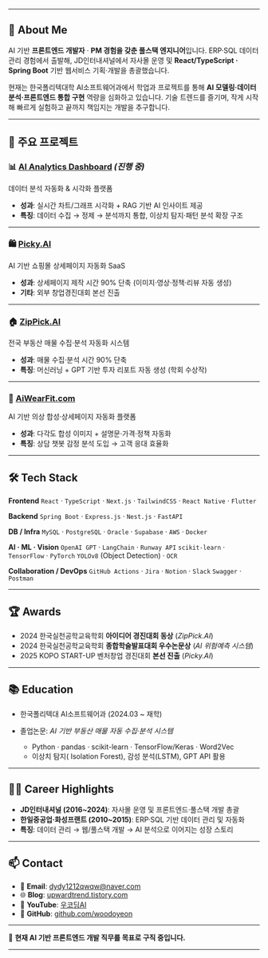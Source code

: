 

---

## 👋 About Me

AI 기반 **프론트엔드 개발자** · **PM 경험을 갖춘 풀스택 엔지니어**입니다.
ERP·SQL 데이터 관리 경험에서 출발해, JD인터내셔널에서 자사몰 운영 및
**React/TypeScript · Spring Boot** 기반 웹서비스 기획·개발을 총괄했습니다.

현재는 한국폴리텍대학 AI소프트웨어과에서 학업과 프로젝트를 통해
**AI 모델링·데이터 분석·프론트엔드 통합 구현** 역량을 심화하고 있습니다.
기술 트렌드를 즐기며, 작게 시작해 빠르게 실험하고 끝까지 책임지는 개발을 추구합니다.

---

## 📑 주요 프로젝트

### 📊 [AI Analytics Dashboard](https://github.com/woodoyeon/) *(진행 중)*

데이터 분석 자동화 & 시각화 플랫폼

* **성과**: 실시간 차트/그래프 시각화 + RAG 기반 AI 인사이트 제공
* **특징**: 데이터 수집 → 정제 → 분석까지 통합, 이상치 탐지·패턴 분석 확장 구조

---

### 🛍 [Picky.AI](https://github.com/woodoyeon/Picky.AI)

AI 기반 쇼핑몰 상세페이지 자동화 SaaS

* **성과**: 상세페이지 제작 시간 90% 단축 (이미지·영상·정책·리뷰 자동 생성)
* **기타**: 외부 창업경진대회 본선 진출

---

### 🏠 [ZipPick.AI](https://github.com/woodoyeon/ZipPick_ver2)

전국 부동산 매물 수집·분석 자동화 시스템

* **성과**: 매물 수집·분석 시간 90% 단축
* **특징**: 머신러닝 + GPT 기반 투자 리포트 자동 생성 (학회 수상작)

---

### 👕 [AiWearFit.com](https://github.com/woodoyeon/AiwearFit.com)

AI 기반 의상 합성·상세페이지 자동화 플랫폼

* **성과**: 다각도 합성 이미지 + 설명문·가격·정책 자동화
* **특징**: 상담 챗봇 감정 분석 도입 → 고객 응대 효율화

---

## 🛠 Tech Stack

**Frontend**
`React` · `TypeScript` · `Next.js` · `TailwindCSS` · `React Native` · `Flutter`

**Backend**
`Spring Boot` · `Express.js` · `Nest.js` · `FastAPI`

**DB / Infra**
`MySQL` · `PostgreSQL` · `Oracle` · `Supabase` · `AWS` · `Docker`

**AI · ML · Vision**
`OpenAI GPT` · `LangChain` · `Runway API`
`scikit-learn` · `TensorFlow` · `PyTorch`
`YOLOv8` (Object Detection) · `OCR`

**Collaboration / DevOps**
`GitHub Actions` · `Jira` · `Notion` · `Slack`
`Swagger` · `Postman`

---

## 🏆 Awards

* 2024 한국실천공학교육학회 **아이디어 경진대회 동상** (*ZipPick.AI*)
* 2024 한국실천공학교육학회 **종합학술발표대회 우수논문상** (*AI 위험예측 시스템*)
* 2025 KOPO START-UP 벤처창업 경진대회 **본선 진출** (*Picky.AI*)

---

## 📚 Education

* 한국폴리텍대 AI소프트웨어과 (2024.03 \~ 재학)
* 졸업논문: *AI 기반 부동산 매물 자동 수집·분석 시스템*

  * Python · pandas · scikit-learn · TensorFlow/Keras · Word2Vec
  * 이상치 탐지( Isolation Forest), 감성 분석(LSTM), GPT API 활용

---

## 🙋‍♂️ Career Highlights

* **JD인터내셔널 (2016\~2024)**: 자사몰 운영 및 프론트엔드·풀스택 개발 총괄
* **한일중공업·화성프랜트 (2010\~2015)**: ERP·SQL 기반 데이터 관리 및 자동화
* **특징**: 데이터 관리 → 웹/풀스택 개발 → AI 분석으로 이어지는 성장 스토리

---

## 📫 Contact

* 📧 **Email**: [dydy1212qwqw@naver.com](mailto:dydy1212qwqw@naver.com)
* 🌐 **Blog**: [upwardtrend.tistory.com](https://upwardtrend.tistory.com/)
* 🎥 **YouTube**: [우코딩AI](https://www.youtube.com/@%EC%9A%B0%EC%BD%94%EB%94%A9AI)
* 💼 **GitHub**: [github.com/woodoyeon](https://github.com/woodoyeon)

---

📌 **현재 AI 기반 프론트엔드 개발 직무를 목표로 구직 중입니다.**

---

